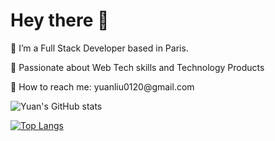 <div id="header" align="left">
  <h1> Hey there 👋</h1>
</div>

<div id='main' >
  
  <p> 🌱 I’m a Full Stack Developer based in Paris.</p> 
  <p> 🥰 Passionate about Web Tech skills and Technology Products</p> 
  <p> 📮 How to reach me: yuanliu0120@gmail.com </p>

</div>
<section align="left">
  
 ![Yuan's GitHub stats](https://github-readme-stats.vercel.app/api?username=yuanliuddd&show_icons=true&theme=great-gatsby)



[![Top Langs](https://github-readme-stats.vercel.app/api/top-langs/?username=yuanliuddd&layout=compact&theme=great-gatsby)](https://github.com/yuanliuddd/github-readme-stats)
</section>





